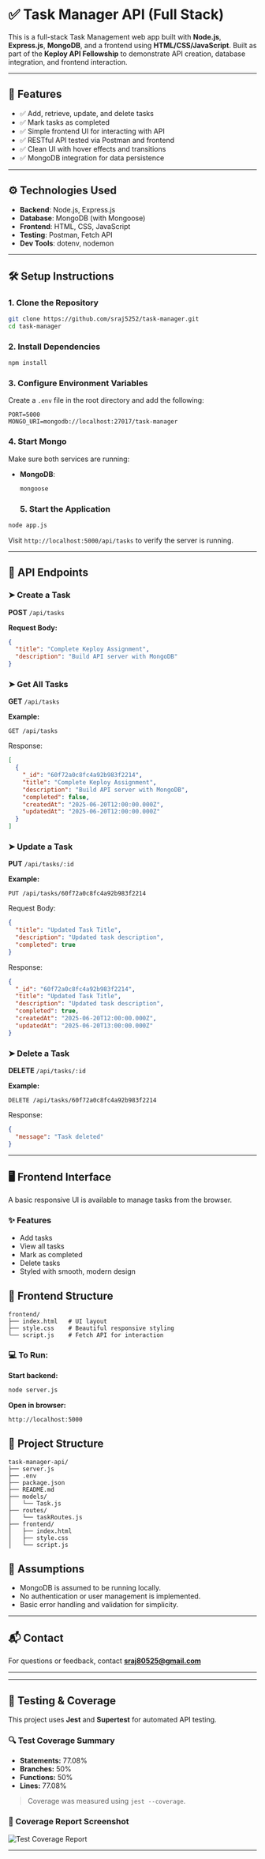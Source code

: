 # ✅ Task Manager API (Full Stack)

This is a full-stack Task Management web app built with **Node.js**, **Express.js**, **MongoDB**, and a frontend using **HTML/CSS/JavaScript**. Built as part of the **Keploy API Fellowship** to demonstrate API creation, database integration, and frontend interaction.

---

## 🚀 Features

- ✅ Add, retrieve, update, and delete tasks
- ✅ Mark tasks as completed
- ✅ Simple frontend UI for interacting with API
- ✅ RESTful API tested via Postman and frontend
- ✅ Clean UI with hover effects and transitions
- ✅ MongoDB integration for data persistence

---

## ⚙️ Technologies Used

- **Backend**: Node.js, Express.js
- **Database**: MongoDB (with Mongoose)
- **Frontend**: HTML, CSS, JavaScript
- **Testing**: Postman, Fetch API
- **Dev Tools**: dotenv, nodemon

---

## 🛠️ Setup Instructions

### 1. Clone the Repository

```bash
git clone https://github.com/sraj5252/task-manager.git
cd task-manager
```

### 2. Install Dependencies

```bash
npm install
```

### 3. Configure Environment Variables

Create a `.env` file in the root directory and add the following:

```
PORT=5000
MONGO_URI=mongodb://localhost:27017/task-manager
```

### 4. Start Mongo

Make sure both services are running:

- **MongoDB**:
  ```bash
  mongoose
  ```

  ### 5. Start the Application

```bash
node app.js
```

Visit `http://localhost:5000/api/tasks` to verify the server is running.

---

## 📮 API Endpoints

### ➤ Create a Task

**POST** `/api/tasks`

**Request Body:**
```json
{
  "title": "Complete Keploy Assignment",
  "description": "Build API server with MongoDB"
}
```

### ➤ Get All Tasks

**GET** `/api/tasks`

**Example:**
```
GET /api/tasks
```

Response:
```json
[
  {
    "_id": "60f72a0c8fc4a92b983f2214",
    "title": "Complete Keploy Assignment",
    "description": "Build API server with MongoDB",
    "completed": false,
    "createdAt": "2025-06-20T12:00:00.000Z",
    "updatedAt": "2025-06-20T12:00:00.000Z"
  }
]
```

### ➤ Update a Task

**PUT** `/api/tasks/:id`

**Example:**
```
PUT /api/tasks/60f72a0c8fc4a92b983f2214
```
Request Body:
```json
{
  "title": "Updated Task Title",
  "description": "Updated task description",
  "completed": true
}
```

Response:
```json
{
  "_id": "60f72a0c8fc4a92b983f2214",
  "title": "Updated Task Title",
  "description": "Updated task description",
  "completed": true,
  "createdAt": "2025-06-20T12:00:00.000Z",
  "updatedAt": "2025-06-20T13:00:00.000Z"
}
```

### ➤ Delete a Task

**DELETE** `/api/tasks/:id`

**Example:**
```
DELETE /api/tasks/60f72a0c8fc4a92b983f2214
```

Response:
```json
{
  "message": "Task deleted"
}
```

---

## 🖥️ Frontend Interface

A basic responsive UI is available to manage tasks from the browser.

### ✨ Features

- Add tasks  
- View all tasks  
- Mark as completed  
- Delete tasks  
- Styled with smooth, modern design

## 📁 Frontend Structure

```
frontend/
├── index.html   # UI layout
├── style.css    # Beautiful responsive styling
└── script.js    # Fetch API for interaction
```


### 💻 To Run:

**Start backend:**

```bash
node server.js
```

**Open in browser:**

```
http://localhost:5000
```

## 📁 Project Structure

```
task-manager-api/
├── server.js
├── .env
├── package.json
├── README.md
├── models/
│   └── Task.js
├── routes/
│   └── taskRoutes.js
├── frontend/
│   ├── index.html
│   ├── style.css
│   └── script.js
```

## 📝 Assumptions

- MongoDB is assumed to be running locally.
- No authentication or user management is implemented.
- Basic error handling and validation for simplicity.

---

## 📬 Contact

For questions or feedback, contact **sraj80525@gmail.com**

---

---

## 🧪 Testing & Coverage

This project uses **Jest** and **Supertest** for automated API testing.

### 🔍 Test Coverage Summary

- **Statements:** 77.08%
- **Branches:** 50%
- **Functions:** 50%
- **Lines:** 77.08%

> Coverage was measured using `jest --coverage`.

### 📸 Coverage Report Screenshot

![Test Coverage Report](./assets/coverage.png)

---